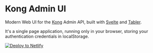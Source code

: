 # Kong Admin UI

Modern Web UI for the [Kong](https://github.com/kong/kong) Admin API, built with [Svelte](https://github.com/sveltejs/svelte) and [Tabler](https://github.com/tabler/tabler).

It's a single page application, running only in your browser, storing your authentication credentials in localStorage.

<a href="https://app.netlify.com/start/deploy">
  <img src="https://www.netlify.com/img/deploy/button.svg" title="Deploy to Netlify">
</a>
